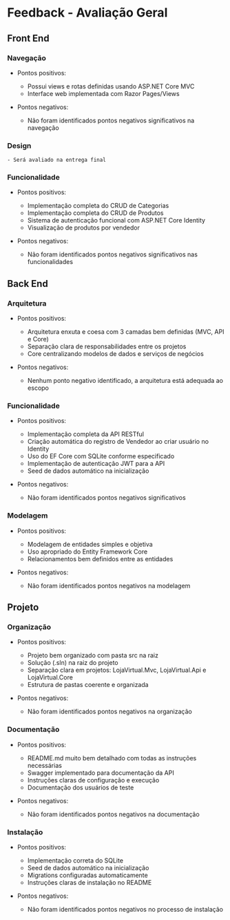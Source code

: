 # Feedback - Avaliação Geral

## Front End
### Navegação
  * Pontos positivos:
    - Possui views e rotas definidas usando ASP.NET Core MVC
    - Interface web implementada com Razor Pages/Views

  * Pontos negativos:
    - Não foram identificados pontos negativos significativos na navegação
 
### Design
    - Será avaliado na entrega final
 
### Funcionalidade
  * Pontos positivos:
    - Implementação completa do CRUD de Categorias
    - Implementação completa do CRUD de Produtos
    - Sistema de autenticação funcional com ASP.NET Core Identity
    - Visualização de produtos por vendedor

  * Pontos negativos:
    - Não foram identificados pontos negativos significativos nas funcionalidades

## Back End
### Arquitetura
  * Pontos positivos:
    - Arquitetura enxuta e coesa com 3 camadas bem definidas (MVC, API e Core)
    - Separação clara de responsabilidades entre os projetos
    - Core centralizando modelos de dados e serviços de negócios
    
  * Pontos negativos:
    - Nenhum ponto negativo identificado, a arquitetura está adequada ao escopo
 
### Funcionalidade
  * Pontos positivos:
    - Implementação completa da API RESTful
    - Criação automática do registro de Vendedor ao criar usuário no Identity
    - Uso do EF Core com SQLite conforme especificado
    - Implementação de autenticação JWT para a API
    - Seed de dados automático na inicialização

  * Pontos negativos:
    - Não foram identificados pontos negativos significativos
 
### Modelagem
  * Pontos positivos:
    - Modelagem de entidades simples e objetiva
    - Uso apropriado do Entity Framework Core
    - Relacionamentos bem definidos entre as entidades

  * Pontos negativos:
    - Não foram identificados pontos negativos na modelagem

## Projeto
### Organização
  * Pontos positivos:
    - Projeto bem organizado com pasta src na raiz
    - Solução (.sln) na raiz do projeto
    - Separação clara em projetos: LojaVirtual.Mvc, LojaVirtual.Api e LojaVirtual.Core
    - Estrutura de pastas coerente e organizada

  * Pontos negativos:
    - Não foram identificados pontos negativos na organização
 
### Documentação
  * Pontos positivos:
    - README.md muito bem detalhado com todas as instruções necessárias
    - Swagger implementado para documentação da API
    - Instruções claras de configuração e execução
    - Documentação dos usuários de teste

  * Pontos negativos:
    - Não foram identificados pontos negativos na documentação
 
### Instalação
  * Pontos positivos:
    - Implementação correta do SQLite
    - Seed de dados automático na inicialização
    - Migrations configuradas automaticamente
    - Instruções claras de instalação no README

  * Pontos negativos:
    - Não foram identificados pontos negativos no processo de instalação